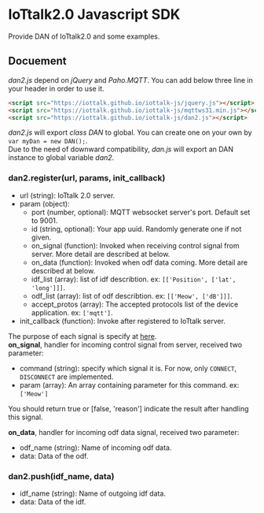 # IoTtalk2.0 Javascript SDK

Provide DAN of IoTtalk2.0 and some examples.  

## Docuement

_dan2.js_ depend on _jQuery_ and _Paho.MQTT_. You can add below three line in your header in order to use it.
```html
<script src="https://iottalk.github.io/iottalk-js/jquery.js"></script>
<script src="https://iottalk.github.io/iottalk-js/mqttws31.min.js"></script>
<script src="https://iottalk.github.io/iottalk-js/dan2.js"></script>
```
_dan2.js_ will export _class DAN_ to global. You can create one on your own by `var myDan = new DAN();`.  
Due to the need of downward compatibility, _dan.js_ will export an DAN instance to global variable _dan2_.    

### dan2.register(url, params, init_callback)
- url (string): IoTtalk 2.0 server.
- param (object): 
	- port (number, optional): MQTT websocket server's port. Default set to 9001.
	- id (string, optional): Your app uuid. Randomly generate one if not given.
	- on_signal (function): Invoked when receiving control signal from server. More detail are described at below.
	- on_data (function): Invoked when odf data coming. More detail are described at below.
	- idf_list (array): list of idf describtion. ex: `[['Position', ['lat', 'long']]]`.
	- odf_list (array): list of odf describtion. ex: `[['Meow', ['dB']]]`.
	- accept_protos (array): The accepted protocols list of the device application. ex: `['mqtt']`.
- init_callback (function): Invoke after registered to IoTtalk server.

The purpose of each signal is specify at [here](http://iottalk-spec.readthedocs.io/en/latest/protos/res_control_proto.html#control-signal).  
**on_signal**, handler for incoming control signal from server, received two parameter:  
- command (string): specify which signal it is. For now, only `CONNECT`, `DISCONNECT` are implemented.
- param (array): An array containing parameter for this command. ex: `['Meow']`  

You should return true or [false, 'reason'] indicate the result after handling this signal.  

**on_data**, handler for incoming odf data signal, received two parameter:  
- odf_name (string): Name of incoming odf data.
- data: Data of the odf.

### dan2.push(idf_name, data)
- idf_name (string): Name of outgoing idf data.
- data: Data of the idf.
